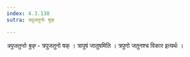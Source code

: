 ```yaml
---
index: 4.3.138
sutra: त्रपुजतुनोः षुक्

---
```

_त्रपुजतुनोः षुक्_ - त्रपुजतुनो षक् । त्रापुषं जातुषमिति । त्रपुणो जतुनश्च विकार इत्यर्थः ।